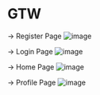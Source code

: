# GTW
-> Register Page
![image](https://github.com/kshivam30/GTW/assets/88775032/1014ac54-0560-4b7c-b3c2-34335542092b)

-> Login Page
![image](https://github.com/kshivam30/GTW/assets/88775032/f9559bb4-0f71-40c1-b4ac-efeee697287c)

-> Home Page
![image](https://github.com/kshivam30/GTW/assets/88775032/f25e6d64-77b6-44f9-b28b-e642eea188a0)

-> Profile Page
![image](https://github.com/kshivam30/GTW/assets/88775032/8ada762c-2d9b-4aad-b0b6-3900bea12d25)



